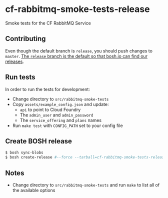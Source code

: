 # cf-rabbitmq-smoke-tests-release
Smoke tests for the CF RabbitMQ Service

## Contributing

Even though the default branch is `release`, you should push changes to `master`. [The `release` branch is the default so that bosh.io can find our releases](https://github.com/bosh-io/releases#how-does-boshio-find-my-release).

## Run tests
In order to run the tests for development:
- Change directory to `src/rabbitmq-smoke-tests`
- Copy `assets/example_config.json` and update:
  - `api` to point to Cloud Foundry
  - The `admin_user` and `admin_password`
  - The `service_offering` and `plans` names
- Run `make test` with `CONFIG_PATH` set to your config file

## Create BOSH release
```bash
$ bosh sync-blobs
$ bosh create-release #--force --tarball=cf-rabbitmq-smoke-tests-release-VERSION.tgz
```

## Notes
- Change directory to `src/rabbitmq-smoke-tests` and run `make` to list all of the available options
